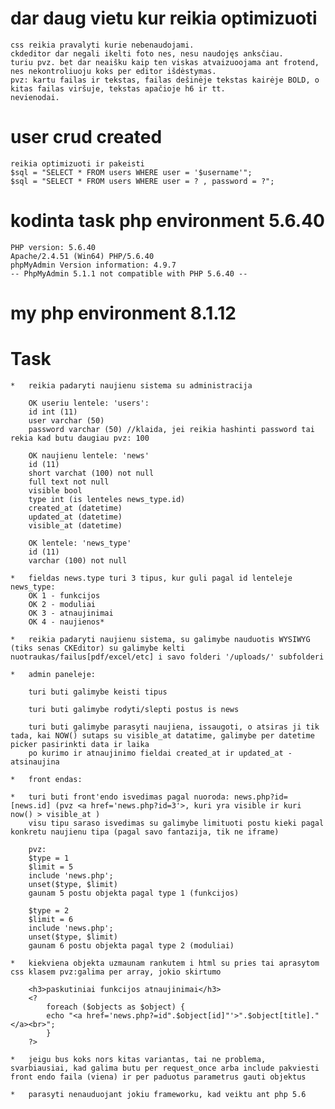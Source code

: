 
#   dar daug vietu kur reikia optimizuoti
    css reikia pravalyti kurie nebenaudojami.
    ckdeditor dar negali ikelti foto nes, nesu naudojęs anksčiau.
    turiu pvz. bet dar neaišku kaip ten viskas atvaizuoojama ant frotend, nes nekontroliuoju koks per editor išdėstymas.
    pvz: kartu failas ir tekstas, failas dešinėje tekstas kairėje BOLD, o kitas failas viršuje, tekstas apačioje h6 ir tt.
    nevienodai.

#   user crud created

    reikia optimizuoti ir pakeisti   
    $sql = "SELECT * FROM users WHERE user = '$username'";
    $sql = "SELECT * FROM users WHERE user = ? , password = ?";

    

#   kodinta task php environment 5.6.40

    PHP version: 5.6.40
    Apache/2.4.51 (Win64) PHP/5.6.40
    phpMyAdmin Version information: 4.9.7
    -- PhpMyAdmin 5.1.1 not compatible with PHP 5.6.40 --

#   my php environment 8.1.12

#   Task

    *   reikia padaryti naujienu sistema su administracija

        OK useriu lentele: 'users':
        id int (11)
        user varchar (50)
        password varchar (50) //klaida, jei reikia hashinti password tai rekia kad butu daugiau pvz: 100

        OK naujienu lentele: 'news'
        id (11)
        short varchat (100) not null
        full text not null
        visible bool
        type int (is lenteles news_type.id)
        created_at (datetime)
        updated_at (datetime)
        visible_at (datetime)

        OK lentele: 'news_type'
        id (11)
        varchar (100) not null

    *   fieldas news.type turi 3 tipus, kur guli pagal id lenteleje news_type:
        OK 1 - funkcijos
        OK 2 - moduliai
        OK 3 - atnaujinimai
        OK 4 - naujienos*

    *   reikia padaryti naujienu sistema, su galimybe nauduotis WYSIWYG (tiks senas CKEditor) su galimybe kelti nuotraukas/failus[pdf/excel/etc] i savo folderi '/uploads/' subfolderi

    *   admin paneleje:

        turi buti galimybe keisti tipus

        turi buti galimybe rodyti/slepti postus is news

        turi buti galimybe parasyti naujiena, issaugoti, o atsiras ji tik tada, kai NOW() sutaps su visible_at datatime, galimybe per datetime picker pasirinkti data ir laika
        po kurimo ir atnaujinimo fieldai created_at ir updated_at - atsinaujina

    *   front endas:

    *   turi buti front'endo isvedimas pagal nuoroda: news.php?id=[news.id] (pvz <a href='news.php?id=3'>, kuri yra visible ir kuri now() > visible_at )
        visu tipu saraso isvedimas su galimybe limituoti postu kieki pagal konkretu naujienu tipa (pagal savo fantazija, tik ne iframe)

        pvz:
        $type = 1
        $limit = 5
        include 'news.php';
        unset($type, $limit)
        gaunam 5 postu objekta pagal type 1 (funkcijos)

        $type = 2
        $limit = 6
        include 'news.php';
        unset($type, $limit)
        gaunam 6 postu objekta pagal type 2 (moduliai)

    *   kiekviena objekta uzmaunam rankutem i html su pries tai aprasytom css klasem pvz:galima per array, jokio skirtumo

        <h3>paskutiniai funkcijos atnaujinimai</h3>
        <?
            foreach ($objects as $object) {
            echo "<a href='news.php?=id".$object[id]"'>".$object[title]."</a><br>";
            }
        ?>

    *   jeigu bus koks nors kitas variantas, tai ne problema, svarbiausiai, kad galima butu per request_once arba include pakviesti front endo faila (viena) ir per paduotus parametrus gauti objektus

    *   parasyti nenauduojant jokiu frameworku, kad veiktu ant php 5.6
